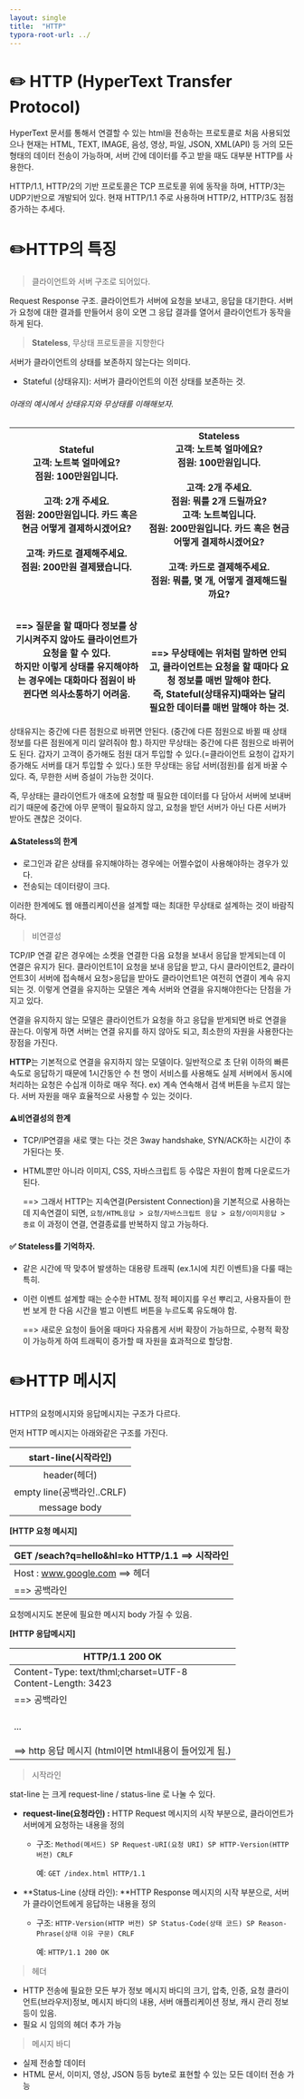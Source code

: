 ```yaml
---
layout: single
title:  "HTTP"
typora-root-url: ../
---
```


# ✏️ HTTP (HyperText Transfer Protocol)

HyperText 문서를 통해서 연결할 수 있는 html을 전송하는 프로토콜로 처음 사용되었으나
현재는 HTML, TEXT, IMAGE, 음성, 영상, 파일, JSON, XML(API) 등 거의 모든 형태의 데이터 전송이 가능하며, 서버 간에 데이터를 주고 받을 때도 대부분 HTTP를 사용한다.

HTTP/1.1, HTTP/2의 기반 프로토콜은 TCP 프로토콜 위에 동작을 하며, HTTP/3는 UDP기반으로 개발되어 있다.
현재 HTTP/1.1 주로 사용하며 HTTP/2, HTTP/3도 점점 증가하는 추세다.





# ✏️HTTP의 특징 

> 클라이언트와 서버 구조로 되어있다.

Request Response 구조. 클라이언트가 서버에 요청을 보내고, 응답을 대기한다.
서버가 요청에 대한 결과를 만들어서 응이 오면 그 응답 결과를 열어서 클라이언트가 동작을 하게 된다. 

> **Stateless**, 무상태 프로토콜을 지향한다

서버가 클라이언트의 상태를 보존하지 않는다는 의미다. 

- Stateful (상태유지): 서버가 클라이언트의 이전 상태를 보존하는 것. 
  

###### *아래의 예시에서 상태유지와 무상태를 이해해보자.*

| Stateful<br />고객: 노트북 얼마에요?<br />점원: 100만원입니다.<br /><br />고객: 2개 주세요.<br />점원: 200만원입니다. 카드 혹은 현금 어떻게 결제하시겠어요?<br /><br />고객: 카드로 결제해주세요.<br />점원: 200만원 결제됐습니다.<br /><br /><br /><br /><br />==> 질문을 할 때마다 정보를 상기시켜주지 않아도 클라이언트가 요청을 할 수 있다.<br />하지만 이렇게 상태를 유지해야하는 경우에는 대화마다 점원이 바뀐다면 의사소통하기 어려움. | Stateless<br />고객: 노트북 얼마에요?<br />점원: 100만원입니다.<br /><br />고객: 2개 주세요.<br />점원: 뭐를 2개 드릴까요? <br />고객: 노트북입니다.<br />점원: 200만원입니다. 카드 혹은 현금 어떻게 결제하시겠어요?<br /><br />고객: 카드로 결제해주세요.<br />점원: 뭐를, 몇 개, 어떻게 결제해드릴까요? <br /><br /><br /><br /><br />==> 무상태에는 위처럼 말하면 안되고, 클라이언트는 요청을 할 때마다 요청 정보를 매번 말해야 한다. <br />즉, Stateful(상태유지)때와는 달리 필요한 데이터를 매번 말해야 하는 것. |
| ------------------------------------------------------------ | ------------------------------------------------------------ |


상태유지는 중간에 다른 점원으로 바뀌면 안된다. (중간에 다른 점원으로 바뀔 때 상태 정보를 다른 점원에게 미리 알려줘야 함.)
하지만 무상태는 중간에 다른 점원으로 바뀌어도 된다. 갑자기 고객이 증가해도 점원 대거 투입할 수 있다.(=클라이언트 요청이 갑자기 증가해도 서버를 대거 투입할 수 있다.) 또한 무상태는 응답 서버(점원)를 쉽게 바꿀 수 있다. 즉, 무한한 서버 증설이 가능한 것이다.

즉, 무상태는 클라이언트가 애초에 요청할 때 필요한 데이터를 다 담아서 서버에 보내버리기 때문에 중간에 아무 문맥이 필요하지 않고, 요청을 받던 서버가 아닌 다른 서버가 받아도 괜찮은 것이다.


#### ⚠️Stateless의 한계

- 로그인과 같은 상태를 유지해야하는 경우에는 어쩔수없이 사용해야하는 경우가 있다. 
- 전송되는 데이터량이 크다.



이러한 한계에도 웹 애플리케이션을 설계할 때는 최대한 무상태로 설계하는 것이 바람직하다. 



> 비연결성

TCP/IP 연결 같은 경우에는 소켓을 연결한 다음 요청을 보내서 응답을 받게되는데 이 연결은 유지가 된다.
클라이언트1이 요청을 보내 응답을 받고, 다시 클라이언트2, 클라이언트3이 서버에 접속해서 요청>응답을 받아도 클라이언트1은 여전히 연결이 계속 유지되는 것.
이렇게 연결을 유지하는 모델은 계속 서버와 연결을 유지해야한다는 단점을 가지고 있다.

연결을 유지하지 않는 모델은 클라이언트가 요청을 하고 응답을 받게되면 바로 연결을 끊는다. 이렇게 하면 서버는 연결 유지를 하지 않아도 되고, 최소한의 자원을 사용한다는 장점을 가진다.  

**HTTP**는 기본적으로 연결을 유지하지 않는 모델이다. 일반적으로 초 단위 이하의 빠른 속도로 응답하기 때문에 1시간동안 수 천 명이 서비스를 사용해도 실제 서버에서 동시에 처리하는 요청은 수십개 이하로 매우 적다. ex) 계속 연속해서 검색 버튼을 누르지 않는다. 
서버 자원을 매우 효율적으로 사용할 수 있는 것이다. 

#### ⚠️비연결성의 한계

- TCP/IP연결을 새로 맺는 다는 것은 3way handshake, SYN/ACK하는 시간이 추가된다는 뜻. 

- HTML뿐만 아니라 이미지, CSS, 자바스크립트 등 수많은 자원이 함께 다운로드가 된다. 

  ==> 그래서 HTTP는 지속연결(Persistent Connection)을 기본적으로 사용하는데 
         지속연결이 되면, `요청/HTML응답 > 요청/자바스크립트 응답 > 요청/이미지응답 > 종료`
         이 과정이 연결, 연결종료를 반복하지 않고 가능하다.




#### ✅ Stateless를 기억하자.

- 같은 시간에 딱 맞추어 발생하는 대용량 트래픽 (ex.1시에 치킨 이벤트)을 다룰 때는 특히.

- 이런 이벤트 설계할 때는 순수한 HTML 정적 페이지를 우선 뿌리고, 사용자들이 한번 보게 한 다음 시간을 벌고 이벤트 버튼을 누르도록 유도해야 함.

  ==> 새로운 요청이 들어올 때마다 자유롭게 서버 확장이 가능하므로, 수평적 확장이 가능하게 하여 트래픽이 증가할 때 자원을 효과적으로 할당함.




# ✏️HTTP 메시지

HTTP의 요청메시지와 응답메시지는 구조가 다르다. 

먼저 HTTP 메시지는 아래와같은 구조를 가진다.

|    start-line(시작라인)    |
| :------------------------: |
|        header(헤더)        |
| empty line(공백라인..CRLF) |
|        message body        |



 **[HTTP 요청 메시지]**

| GET /seach?q=hello&hl=ko HTTP/1.1  ==> 시작라인 |
| ----------------------------------------------- |
| Host : www.google.com ==> 헤더                  |
| ==> 공백라인                                    |

요청메시지도 본문에 필요한 메시지 body 가질 수 있음. 



 **[HTTP 응답메시지]**

| HTTP/1.1 200 OK                                              |
| ------------------------------------------------------------ |
| Content-Type: text/thml;charset=UTF-8<br />Content-Length: 3423 |
| ==> 공백라인                                                 |
| <html><br />    <body> ... </body><br /></html><br />==> http 응답 메시지 (html이면 html내용이 들어있게 됨.) |



> 시작라인

stat-line 는 크게 request-line / status-line 로 나눌 수 있다. 

- **request-line(요청라인) :** HTTP  Request 메시지의 시작 부분으로, 클라이언트가 서버에게 요청하는 내용을 정의

  - 구조: `Method(메서드) SP Request-URI(요청 URI) SP HTTP-Version(HTTP 버전) CRLF`

     예: `GET /index.html HTTP/1.1`

- **Status-Line (상태 라인): **HTTP Response 메시지의 시작 부분으로, 서버가 클라이언트에게 응답하는 내용을 정의

  - 구조: `HTTP-Version(HTTP 버전) SP Status-Code(상태 코드) SP Reason-Phrase(상태 이유 구문) CRLF`

    예: `HTTP/1.1 200 OK`

>헤더

- HTTP 전송에 필요한 모든 부가 정보 
  메시지 바디의 크기, 압축, 인증, 요청 클라이언트(브라우저)정보, 메시지 바디의 내용, 서버 애플리케이션 정보, 캐시 관리 정보 등이 있음. 
- 필요 시 임의의 헤더 추가 가능 

> 메시지 바디

- 실제 전송할 데이터
- HTML 문서, 이미지, 영상, JSON 등등 byte로 표현할 수 있는 모든 데이터 전송 가능 